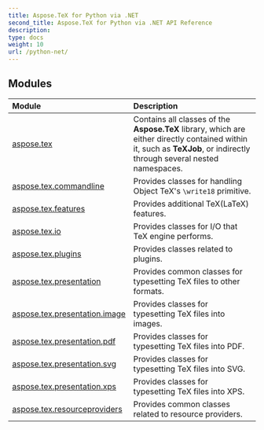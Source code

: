 ```yaml
---
title: Aspose.TeX for Python via .NET
second_title: Aspose.TeX for Python via .NET API Reference
description: 
type: docs
weight: 10
url: /python-net/
---
```


## Modules
| Module | Description |
| :- | :- |
|[aspose.tex](/tex/python-net/aspose.tex/)|Contains all classes of the **Aspose.TeX** library, which are either directly contained within it, such as **TeXJob**, or indirectly through several nested namespaces.|
|[aspose.tex.commandline](/tex/python-net/aspose.tex.commandline/)|Provides classes for handling Object TeX's `\write18` primitive.|
|[aspose.tex.features](/tex/python-net/aspose.tex.features/)|Provides additional TeX(LaTeX) features.|
|[aspose.tex.io](/tex/python-net/aspose.tex.io/)|Provides classes for I/O that TeX engine performs.|
|[aspose.tex.plugins](/tex/python-net/aspose.tex.plugins/)|Provides classes related to plugins.|
|[aspose.tex.presentation](/tex/python-net/aspose.tex.presentation/)|Provides common classes for typesetting TeX files to other formats.|
|[aspose.tex.presentation.image](/tex/python-net/aspose.tex.presentation.image/)|Provides classes for typesetting TeX files into images.|
|[aspose.tex.presentation.pdf](/tex/python-net/aspose.tex.presentation.pdf/)|Provides classes for typesetting TeX files into PDF.|
|[aspose.tex.presentation.svg](/tex/python-net/aspose.tex.presentation.svg/)|Provides classes for typesetting TeX files into SVG.|
|[aspose.tex.presentation.xps](/tex/python-net/aspose.tex.presentation.xps/)|Provides classes for typesetting TeX files into XPS.|
|[aspose.tex.resourceproviders](/tex/python-net/aspose.tex.resourceproviders/)|Provides common classes related to resource providers.|
